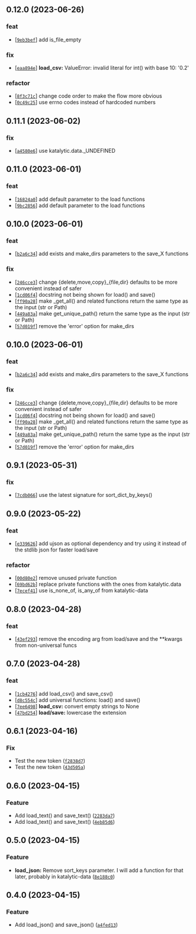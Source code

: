 ## 0.12.0 (2023-06-26)
### feat
- [[`9eb3bef`](https://gitlab.com/katalytic/katalytic-files/commit/9eb3bef4df0ea6e46ad15dfbbc9fdb8d02910c3f)] add is_file_empty
### fix
- [[`eaa894e`](https://gitlab.com/katalytic/katalytic-files/commit/eaa894e7e49b30dbb5921195bf9360ff71771d88)] **load_csv:** ValueError: invalid literal for int() with base 10: '0.2'
### refactor
- [[`8f3c71c`](https://gitlab.com/katalytic/katalytic-files/commit/8f3c71c064acaa4e508735ffc3515462ee4a873f)] change code order to make the flow more obvious
- [[`0c49c25`](https://gitlab.com/katalytic/katalytic-files/commit/0c49c25c966944f9463d099a2673d9db87ed7b6d)] use errno codes instead of hardcoded numbers


## 0.11.1 (2023-06-02)
### fix
- [[`a4580e6`](https://gitlab.com/katalytic/katalytic-files/commit/a4580e60c9090f424dc5613fac8bdcad9c407a84)] use katalytic.data._UNDEFINED


## 0.11.0 (2023-06-01)
### feat
- [[`16824a0`](https://gitlab.com/katalytic/katalytic-files/commit/16824a05a641d9dc33b4dffbf196844a49fda7dc)] add default parameter to the load functions
- [[`9bc2856`](https://gitlab.com/katalytic/katalytic-files/commit/9bc2856d4ebe4b27eb8b9a22a4a2913ac415f40c)] add default parameter to the load functions


## 0.10.0 (2023-06-01)
### feat
- [[`b2a6c34`](https://gitlab.com/katalytic/katalytic-files/commit/b2a6c345943e9fdb1b2972ca39f7541f5b0dda2d)] add exists and make_dirs parameters to the save_X functions
### fix
- [[`246cce3`](https://gitlab.com/katalytic/katalytic-files/commit/246cce364cf094a57d860c94def8ef7aee0d5bd0)] change {delete,move,copy}_{file,dir} defaults to be more convenient instead of safer
- [[`1cd06f4`](https://gitlab.com/katalytic/katalytic-files/commit/1cd06f420f3aa915b97c0bf752401a347bc4188a)] docstring not being shown for load() and save()
- [[`ff90a28`](https://gitlab.com/katalytic/katalytic-files/commit/ff90a28647d3a5c28b4f0129e19b723d16cb3e06)] make _get_all() and related functions return the same type as the input (str or Path)
- [[`449a83a`](https://gitlab.com/katalytic/katalytic-files/commit/449a83ae8e2b38943fa9f05d4022e18a67b61fee)] make get_unique_path() return the same type as the input (str or Path)
- [[`57d019f`](https://gitlab.com/katalytic/katalytic-files/commit/57d019fe02df36a4b423502f96f5a9312bb8f9ed)] remove the 'error' option for make_dirs


## 0.10.0 (2023-06-01)
### feat
- [[`b2a6c34`](https://gitlab.com/katalytic/katalytic-files/commit/b2a6c345943e9fdb1b2972ca39f7541f5b0dda2d)] add exists and make_dirs parameters to the save_X functions
### fix
- [[`246cce3`](https://gitlab.com/katalytic/katalytic-files/commit/246cce364cf094a57d860c94def8ef7aee0d5bd0)] change {delete,move,copy}_{file,dir} defaults to be more convenient instead of safer
- [[`1cd06f4`](https://gitlab.com/katalytic/katalytic-files/commit/1cd06f420f3aa915b97c0bf752401a347bc4188a)] docstring not being shown for load() and save()
- [[`ff90a28`](https://gitlab.com/katalytic/katalytic-files/commit/ff90a28647d3a5c28b4f0129e19b723d16cb3e06)] make _get_all() and related functions return the same type as the input (str or Path)
- [[`449a83a`](https://gitlab.com/katalytic/katalytic-files/commit/449a83ae8e2b38943fa9f05d4022e18a67b61fee)] make get_unique_path() return the same type as the input (str or Path)
- [[`57d019f`](https://gitlab.com/katalytic/katalytic-files/commit/57d019fe02df36a4b423502f96f5a9312bb8f9ed)] remove the 'error' option for make_dirs


## 0.9.1 (2023-05-31)
### fix
- [[`7cdb066`](https://gitlab.com/katalytic/katalytic-files/commit/7cdb066ac2833fb9977ddffafb8f843d066ce1e8)] use the latest signature for sort_dict_by_keys()


## 0.9.0 (2023-05-22)
### feat
- [[`e339626`](https://gitlab.com/katalytic/katalytic-files/commit/e33962652287c979406ecc533da7a55e9cb58e50)] add ujson as optional dependency and try using it instead of the stdlib json for faster load/save
### refactor
- [[`00d80e2`](https://gitlab.com/katalytic/katalytic-files/commit/00d80e2b4b273e595a6f174750a0e69f29540387)] remove unused private function
- [[`69bd62b`](https://gitlab.com/katalytic/katalytic-files/commit/69bd62be521ca9cf2628eb36b79d327995b5509f)] replace private functions with the ones from katalytic.data
- [[`7ecef41`](https://gitlab.com/katalytic/katalytic-files/commit/7ecef418d0cd93f92da959c0c16d2ecdfd6c2218)] use is_none_of, is_any_of from katalytic-data


## 0.8.0 (2023-04-28)
### feat
- [[`43ef293`](https://gitlab.com/katalytic/katalytic-files/commit/43ef293431fafae20d13dbc2798cb78958fea4c4)] remove the encoding arg from load/save and the **kwargs from non-universal funcs


## 0.7.0 (2023-04-28)
### feat
- [[`1cb4276`](https://gitlab.com/katalytic/katalytic-files/commit/1cb4276ed44ff52b8aa33cdf65a358acee213712)] add load_csv() and save_csv()
- [[`d8c554c`](https://gitlab.com/katalytic/katalytic-files/commit/d8c554c8d993b1693b6e264a19c47a9352db9475)] add universal functions: load() and save()
- [[`7ee6498`](https://gitlab.com/katalytic/katalytic-files/commit/7ee6498a7eb7db0192d5dcfe94ce564d25e51082)] **load_csv:** convert empty strings to None
- [[`47bd254`](https://gitlab.com/katalytic/katalytic-files/commit/47bd254fe9fead96b08d75af0f2d878d51bc59c7)] **load/save:** lowercase the extension


## 0.6.1 (2023-04-16)
### Fix
* Test the new token ([`f2838d7`](https://github.com/katalytic/katalytic-files/commit/f2838d7ca49a27e8bbf718fab5d55b64868cf734))
* Test the new token ([`43d505a`](https://github.com/katalytic/katalytic-files/commit/43d505aab96beaa6807188d72aece63de7d9f812))


## 0.6.0 (2023-04-15)
### Feature
* Add load_text() and save_text() ([`2283da7`](https://github.com/katalytic/katalytic-files/commit/2283da70eddcc90f3ff90f14f9c611ffb310adf6))
* Add load_text() and save_text() ([`4eb85d6`](https://github.com/katalytic/katalytic-files/commit/4eb85d66245efad828f14b0ccd48858a473e9394))


## 0.5.0 (2023-04-15)
### Feature
* **load_json:** Remove sort_keys parameter. I will add a function for that later, probably in katalytic-data ([`8e188c0`](https://github.com/katalytic/katalytic-files/commit/8e188c08fc22497090f8ca07d8aaa47aa1856dd4))


## 0.4.0 (2023-04-15)
### Feature
* Add load_json() and save_json() ([`a4fed13`](https://github.com/katalytic/katalytic-files/commit/a4fed135abe77732c337b33ec65b0ffa69f8536d))
